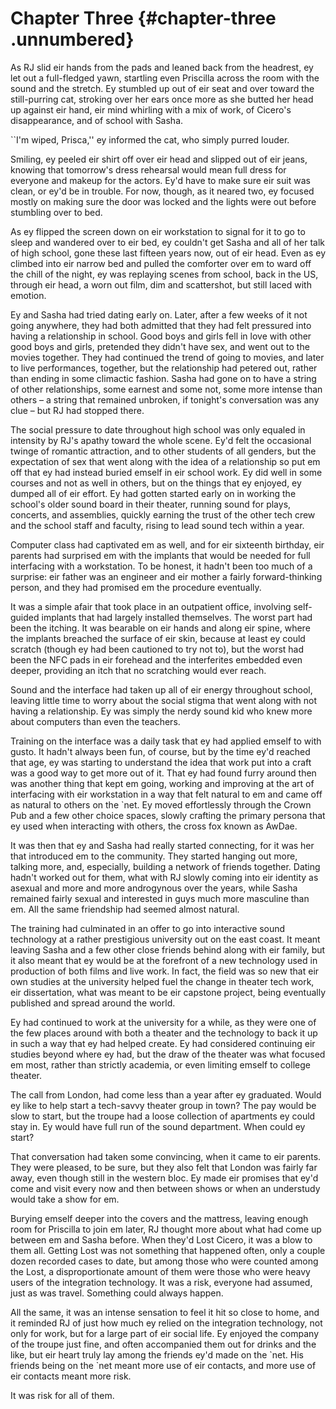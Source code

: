 Chapter Three {#chapter-three .unnumbered}
=============

As RJ slid eir hands from the pads and leaned back from the headrest, ey let out a full-fledged yawn, startling even Priscilla across the room with the sound and the stretch. Ey stumbled up out of eir seat and over toward the still-purring cat, stroking over her ears once more as she butted her head up against eir hand, eir mind whirling with a mix of work, of Cicero's disappearance, and of school with Sasha.

\`\`I'm wiped, Prisca,'' ey informed the cat, who simply purred louder.

Smiling, ey peeled eir shirt off over eir head and slipped out of eir jeans, knowing that tomorrow's dress rehearsal would mean full dress for everyone and makeup for the actors. Ey'd have to make sure eir suit was clean, or ey'd be in trouble. For now, though, as it neared two, ey focused mostly on making sure the door was locked and the lights were out before stumbling over to bed.

As ey flipped the screen down on eir workstation to signal for it to go to sleep and wandered over to eir bed, ey couldn't get Sasha and all of her talk of high school, gone these last fifteen years now, out of eir head. Even as ey climbed into eir narrow bed and pulled the comforter over em to ward off the chill of the night, ey was replaying scenes from school, back in the US, through eir head, a worn out film, dim and scattershot, but still laced with emotion.

Ey and Sasha had tried dating early on. Later, after a few weeks of it not going anywhere, they had both admitted that they had felt pressured into having a relationship in school. Good boys and girls fell in love with other good boys and girls, pretended they didn't have sex, and went out to the movies together. They had continued the trend of going to movies, and later to live performances, together, but the relationship had petered out, rather than ending in some climactic fashion. Sasha had gone on to have a string of other relationships, some earnest and some not, some more intense than others – a string that remained unbroken, if tonight's conversation was any clue – but RJ had stopped there.

The social pressure to date throughout high school was only equaled in intensity by RJ's apathy toward the whole scene. Ey'd felt the occasional twinge of romantic attraction, and to other students of all genders, but the expectation of sex that went along with the idea of a relationship so put em off that ey had instead buried emself in eir school work. Ey did well in some courses and not as well in others, but on the things that ey enjoyed, ey dumped all of eir effort. Ey had gotten started early on in working the school's older sound board in their theater, running sound for plays, concerts, and assemblies, quickly earning the trust of the other tech crew and the school staff and faculty, rising to lead sound tech within a year.

Computer class had captivated em as well, and for eir sixteenth birthday, eir parents had surprised em with the implants that would be needed for full interfacing with a workstation. To be honest, it hadn't been too much of a surprise: eir father was an engineer and eir mother a fairly forward-thinking person, and they had promised em the procedure eventually.

It was a simple afair that took place in an outpatient office, involving self-guided implants that had largely installed themselves. The worst part had been the itching. It was bearable on eir hands and along eir spine, where the implants breached the surface of eir skin, because at least ey could scratch (though ey had been cautioned to try not to), but the worst had been the NFC pads in eir forehead and the interferites embedded even deeper, providing an itch that no scratching would ever reach.

Sound and the interface had taken up all of eir energy throughout school, leaving little time to worry about the social stigma that went along with not having a relationship. Ey was simply the nerdy sound kid who knew more about computers than even the teachers.

Training on the interface was a daily task that ey had applied emself to with gusto. It hadn't always been fun, of course, but by the time ey'd reached that age, ey was starting to understand the idea that work put into a craft was a good way to get more out of it. That ey had found furry around then was another thing that kept em going, working and improving at the art of interfacing with eir workstation in a way that felt natural to em and came off as natural to others on the \`net. Ey moved effortlessly through the Crown Pub and a few other choice spaces, slowly crafting the primary persona that ey used when interacting with others, the cross fox known as AwDae.

It was then that ey and Sasha had really started connecting, for it was her that introduced em to the community. They started hanging out more, talking more, and, especially, building a network of friends together. Dating hadn't worked out for them, what with RJ slowly coming into eir identity as asexual and more and more androgynous over the years, while Sasha remained fairly sexual and interested in guys much more masculine than em. All the same friendship had seemed almost natural.

The training had culminated in an offer to go into interactive sound technology at a rather prestigious university out on the east coast. It meant leaving Sasha and a few other close friends behind along with eir family, but it also meant that ey would be at the forefront of a new technology used in production of both films and live work. In fact, the field was so new that eir own studies at the university helped fuel the change in theater tech work, eir dissertation, what was meant to be eir capstone project, being eventually published and spread around the world.

Ey had continued to work at the university for a while, as they were one of the few places around with both a theater and the technology to back it up in such a way that ey had helped create. Ey had considered continuing eir studies beyond where ey had, but the draw of the theater was what focused em most, rather than strictly academia, or even limiting emself to college theater.

The call from London, had come less than a year after ey graduated. Would ey like to help start a tech-savvy theater group in town? The pay would be slow to start, but the troupe had a loose collection of apartments ey could stay in. Ey would have full run of the sound department. When could ey start?

That conversation had taken some convincing, when it came to eir parents. They were pleased, to be sure, but they also felt that London was fairly far away, even though still in the western bloc. Ey made eir promises that ey'd come and visit every now and then between shows or when an understudy would take a show for em.

Burying emself deeper into the covers and the mattress, leaving enough room for Priscilla to join em later, RJ thought more about what had come up between em and Sasha before. When they'd Lost Cicero, it was a blow to them all. Getting Lost was not something that happened often, only a couple dozen recorded cases to date, but among those who were counted among the Lost, a disproportionate amount of them were those who were heavy users of the integration technology. It was a risk, everyone had assumed, just as was travel. Something could always happen.

All the same, it was an intense sensation to feel it hit so close to home, and it reminded RJ of just how much ey relied on the integration technology, not only for work, but for a large part of eir social life. Ey enjoyed the company of the troupe just fine, and often accompanied them out for drinks and the like, but eir heart truly lay among the friends ey'd made on the \`net. His friends being on the \`net meant more use of eir contacts, and more use of eir contacts meant more risk.

It was risk for all of them.
